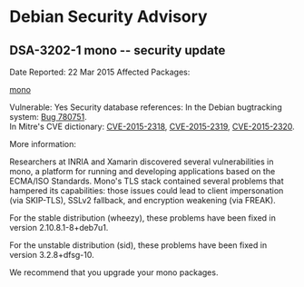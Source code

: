 
Debian Security Advisory
========================


DSA-3202-1 mono -- security update
----------------------------------



Date Reported:
22 Mar 2015
Affected Packages:

[mono](https://packages.debian.org/src:mono)

Vulnerable:
Yes
Security database references:
In the Debian bugtracking system: [Bug 780751](https://bugs.debian.org/cgi-bin/bugreport.cgi?bug=780751).  
In Mitre's CVE dictionary: [CVE-2015-2318](https://security-tracker.debian.org/tracker/CVE-2015-2318), [CVE-2015-2319](https://security-tracker.debian.org/tracker/CVE-2015-2319), [CVE-2015-2320](https://security-tracker.debian.org/tracker/CVE-2015-2320).  

More information:

Researchers at INRIA and Xamarin discovered several vulnerabilities in
mono, a platform for running and developing applications based on the
ECMA/ISO Standards. Mono's TLS stack contained several problems that
hampered its capabilities: those issues could lead to client
impersonation (via SKIP-TLS), SSLv2 fallback, and encryption weakening
(via FREAK).


For the stable distribution (wheezy), these problems have been fixed in
version 2.10.8.1-8+deb7u1.


For the unstable distribution (sid), these problems have been fixed in
version 3.2.8+dfsg-10.


We recommend that you upgrade your mono packages.





